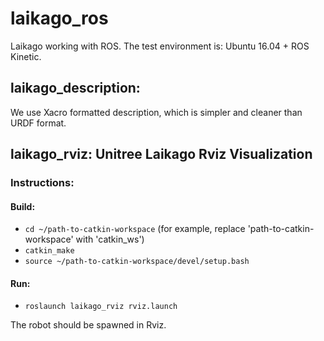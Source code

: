 # laikago_ros
Laikago working with ROS. The test environment is: Ubuntu 16.04 + ROS Kinetic.

## laikago_description:
We use Xacro formatted description, which is simpler and cleaner than URDF format.

## laikago_rviz: Unitree Laikago Rviz Visualization

### Instructions:
#### Build:
* `cd ~/path-to-catkin-workspace`      (for example, replace 'path-to-catkin-workspace' with 'catkin_ws')
* `catkin_make`
* `source ~/path-to-catkin-workspace/devel/setup.bash`
#### Run:
* `roslaunch laikago_rviz rviz.launch`

The robot should be spawned in Rviz.
